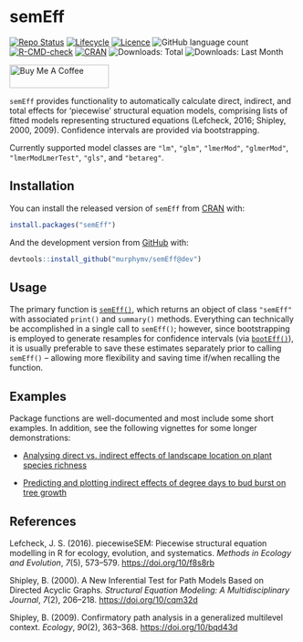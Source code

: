 
<!-- README.md is generated from README.Rmd. Please edit that file -->

# semEff

<!-- badges: start -->

[![Repo
Status](https://www.repostatus.org/badges/latest/active.svg)](https://www.repostatus.org/)
[![Lifecycle](https://img.shields.io/badge/lifecycle-experimental-orange.svg?label=Lifecycle)](https://lifecycle.r-lib.org/articles/stages.html)
[![Licence](https://img.shields.io/badge/License-GPL3-green.svg?label=Licence)](https://www.gnu.org/licenses/gpl-3.0.en.html)
![GitHub language
count](https://img.shields.io/github/languages/count/murphymv/semEff?label=Languages)
[![R-CMD-check](https://github.com/murphymv/semEff/actions/workflows/R-CMD-check.yaml/badge.svg)](https://github.com/murphymv/semEff/actions/workflows/R-CMD-check.yaml)
[![CRAN](https://www.r-pkg.org/badges/version/semEff?color=blue)](https://CRAN.R-project.org/package=semEff)
![Downloads:
Total](https://cranlogs.r-pkg.org/badges/grand-total/semEff)
![Downloads: Last
Month](https://cranlogs.r-pkg.org/badges/last-month/semEff)

<a href="https://www.buymeacoffee.com/murphymv" target="_blank"><img src="https://cdn.buymeacoffee.com/buttons/default-orange.png" alt="Buy Me A Coffee" height="41" width="174"/></a>

<!-- badges: end -->

`semEff` provides functionality to automatically calculate direct,
indirect, and total effects for ‘piecewise’ structural equation models,
comprising lists of fitted models representing structured equations
(Lefcheck, 2016; Shipley, 2000, 2009). Confidence intervals are provided
via bootstrapping.

Currently supported model classes are `"lm"`, `"glm"`, `"lmerMod"`,
`"glmerMod"`, `"lmerModLmerTest"`, `"gls"`, and `"betareg"`.

## Installation

You can install the released version of `semEff` from
[CRAN](https://CRAN.R-project.org) with:

``` r
install.packages("semEff")
```

And the development version from [GitHub](https://github.com/) with:

``` r
devtools::install_github("murphymv/semEff@dev")
```

## Usage

The primary function is
[`semEff()`](https://murphymv.github.io/semEff/reference/semEff.html),
which returns an object of class `"semEff"` with associated `print()`
and `summary()` methods. Everything can technically be accomplished in a
single call to `semEff()`; however, since bootstrapping is employed to
generate resamples for confidence intervals (via
[`bootEff()`](https://murphymv.github.io/semEff/reference/bootEff.html)),
it is usually preferable to save these estimates separately prior to
calling `semEff()` – allowing more flexibility and saving time if/when
recalling the function.

## Examples

Package functions are well-documented and most include some short
examples. In addition, see the following vignettes for some longer
demonstrations:

- [Analysing direct vs. indirect effects of landscape location on plant
  species
  richness](https://murphymv.github.io/semEff/articles/semEff.html)

- [Predicting and plotting indirect effects of degree days to bud burst
  on tree
  growth](https://murphymv.github.io/semEff/articles/predicting-effects.html)

## References

Lefcheck, J. S. (2016). piecewiseSEM: Piecewise structural equation
modelling in R for ecology, evolution, and systematics. *Methods in
Ecology and Evolution*, *7*(5), 573–579. <https://doi.org/10/f8s8rb>

Shipley, B. (2000). A New Inferential Test for Path Models Based on
Directed Acyclic Graphs. *Structural Equation Modeling: A
Multidisciplinary Journal*, *7*(2), 206–218. <https://doi.org/10/cqm32d>

Shipley, B. (2009). Confirmatory path analysis in a generalized
multilevel context. *Ecology*, *90*(2), 363–368.
<https://doi.org/10/bqd43d>
